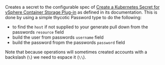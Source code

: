 Creates a secret to the configurable spec of [Create a Kubernetes Secret for vSphere Container Storage Plug-in](https://techdocs.broadcom.com/us/en/vmware-cis/vsphere/container-storage-plugin/3-0/getting-started-with-vmware-vsphere-container-storage-plug-in-3-0/vsphere-container-storage-plug-in-deployment/deploying-vsphere-container-storage-plug-in-on-a-native-kubernetes-cluster/create-a-kubernetes-secret-for-vsphere-container-storage-plug-in.html) as defined in its documentation. This is done by using a simple thycotic Password type to do the following:

- to find the `host` if not supplied to your generate pull down from the passwords `resource` field
- build the user from passwords `username` field
- build the password fropm the passwords `password` field

Note that because operations will sometimes created accounts with a backslash (`\`) we need to espace it (`\\`).